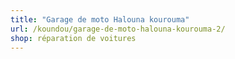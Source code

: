 ```yaml
---
title: "Garage de moto Halouna kourouma"
url: /koundou/garage-de-moto-halouna-kourouma-2/
shop: réparation de voitures
---
```


